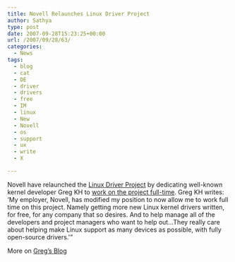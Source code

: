 ```yaml
---
title: Novell Relaunches Linux Driver Project
author: Sathya
type: post
date: 2007-09-28T15:23:25+00:00
url: /2007/09/28/63/
categories:
  - News
tags:
  - blog
  - cat
  - DE
  - driver
  - drivers
  - free
  - IM
  - linux
  - New
  - Novell
  - os
  - support
  - ux
  - write
  - X

---
```

Novell have relaunched the [Linux Driver Project][1] by dedicating well-known kernel developer Greg KH to [work on the project full-time][2]. Greg KH writes: &#8216;My employer, Novell, has modified my position to now allow me to work full time on this project. Namely getting more new Linux kernel drivers written, for free, for any company that so desires. And to help manage all of the developers and project managers who want to help out&#8230;They really care about helping make Linux support as many devices as possible, with fully open-source drivers.'&#8221;

More on [Greg&#8217;s Blog][2]

 [1]: http://www.linuxdriverproject.org/
 [2]: http://www.kroah.com/log/linux/linux_driver_project_kickoff.html